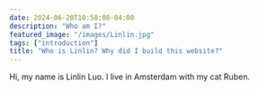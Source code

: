 ```yaml
---
date: 2024-06-20T10:58:08-04:00
description: "Who am I?"
featured_image: "/images/Linlin.jpg"
tags: ["introduction"]
title: "Who is Linlin? Why did I build this website?"
---
```

Hi, my name is Linlin Luo. I live in Amsterdam with my cat Ruben.
